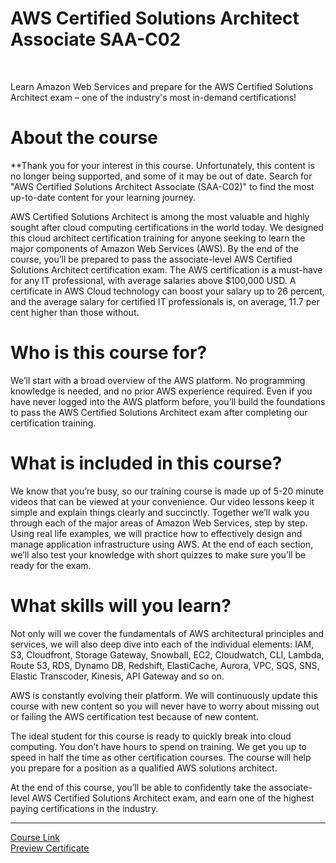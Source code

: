 # AWS Certified Solutions Architect Associate SAA-C02
<br>

Learn Amazon Web Services and prepare for the AWS Certified Solutions Architect exam – one of the industry's most in-demand certifications!

# About the course
**Thank you for your interest in this course. Unfortunately, this content is no longer being supported, and some of it may be out of date. Search for "AWS Certified Solutions Architect Associate (SAA-C02)" to find the most up-to-date content for your learning journey.

AWS Certified Solutions Architect is among the most valuable and highly sought after cloud computing certifications in the world today. We designed this cloud architect certification training for anyone seeking to learn the major components of Amazon Web Services (AWS). By the end of the course, you’ll be prepared to pass the associate-level AWS Certified Solutions Architect certification exam. The AWS certification is a must-have for any IT professional, with average salaries above $100,000 USD. A certificate in AWS Cloud technology can boost your salary up to 26 percent, and the average salary for certified IT professionals is, on average, 11.7 per cent higher than those without.

# Who is this course for?
We’ll start with a broad overview of the AWS platform. No programming knowledge is needed, and no prior AWS experience required. Even if you have never logged into the AWS platform before, you’ll build the foundations to pass the AWS Certified Solutions Architect exam after completing our certification training.

# What is included in this course?
We know that you’re busy, so our training course is made up of 5-20 minute videos that can be viewed at your convenience. Our video lessons keep it simple and explain things clearly and succinctly. Together we’ll walk you through each of the major areas of Amazon Web Services, step by step. Using real life examples, we will practice how to effectively design and manage application infrastructure using AWS. At the end of each section, we’ll also test your knowledge with short quizzes to make sure you’ll be ready for the exam.

# What skills will you learn?
Not only will we cover the fundamentals of AWS architectural principles and services, we will also deep dive into each of the individual elements: IAM, S3, Cloudfront, Storage Gateway, Snowball, EC2, Cloudwatch, CLI, Lambda, Route 53, RDS, Dynamo DB, Redshift, ElastiCache, Aurora, VPC, SQS, SNS, Elastic Transcoder, Kinesis, API Gateway and so on.

AWS is constantly evolving their platform. We will continuously update this course with new content so you will never have to worry about missing out or failing the AWS certification test because of new content.

The ideal student for this course is ready to quickly break into cloud computing. You don’t have hours to spend on training. We get you up to speed in half the time as other certification courses. The course will help you prepare for a position as a qualified AWS solutions architect.

At the end of this course, you’ll be able to confidently take the associate-level AWS Certified Solutions Architect exam, and earn one of the highest paying certifications in the industry.

-------------------------------
[Course Link](https://acloudguru.com/course/aws-certified-solutions-architect-associate-saa-c02-4KYV)
<br>[Preview Certificate]()
